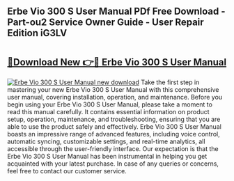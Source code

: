 ## Erbe Vio 300 S User Manual PDf Free Download - Part-ou2 Service Owner Guide - User Repair Edition iG3LV

# <h2><a href="http://bc61888.oget.top/?id=Erbe+Vio+300+S+User+Manual">🔗Download New 👉🔴 Erbe Vio 300 S User Manual</a></h2>

[![Erbe Vio 300 S User Manual new download](https://i.imgur.com/5g1atiW.png)](http://bc61888.oget.top/?id=Erbe+Vio+300+S+User+Manual)
Take the first step in mastering your new Erbe Vio 300 S User Manual with this comprehensive user manual, covering installation, operation, and maintenance. Before you begin using your Erbe Vio 300 S User Manual, please take a moment to read this manual carefully. It contains essential information on product setup, operation, maintenance, and troubleshooting, ensuring that you are able to use the product safely and effectively. Erbe Vio 300 S User Manual boasts an impressive range of advanced features, including voice control, automatic syncing, customizable settings, and real-time analytics, all accessible through the user-friendly interface. Our expectation is that the Erbe Vio 300 S User Manual has been instrumental in helping you get acquainted with your latest purchase. In case of any queries or concerns, feel free to contact our customer service.
